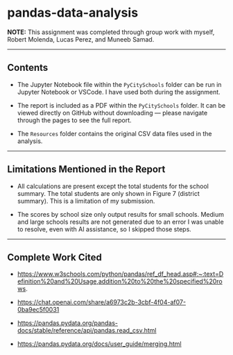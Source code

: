 # pandas-data-analysis

**NOTE:** This assignment was completed through group work with myself, Robert Molenda, Lucas Perez, and Muneeb Samad.

---

## Contents

- The Jupyter Notebook file within the `PyCitySchools` folder can be run in Jupyter Notebook or VSCode. I have used both during the assignment.

- The report is included as a PDF within the `PyCitySchools` folder. It can be viewed directly on GitHub without downloading — please navigate through the pages to see the full report.

- The `Resources` folder contains the original CSV data files used in the analysis.

---

## Limitations Mentioned in the Report

- All calculations are present except the total students for the school summary. The total students are only shown in Figure 7 (district summary). This is a limitation of my submission.

- The scores by school size only output results for small schools. Medium and large schools results are not generated due to an error I was unable to resolve, even with AI assistance, so I skipped those steps.

---

## Complete Work Cited

- https://www.w3schools.com/python/pandas/ref_df_head.asp#:~:text=Definition%20and%20Usage,addition%20to%20the%20specified%20rows.

- https://chat.openai.com/share/a6973c2b-3cbf-4f04-af07-0ba9ec5f0031

- https://pandas.pydata.org/pandas-docs/stable/reference/api/pandas.read_csv.html

- https://pandas.pydata.org/docs/user_guide/merging.html
